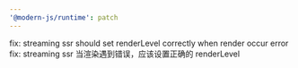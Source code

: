 ```yaml
---
'@modern-js/runtime': patch
---
```


fix: streaming ssr should set renderLevel correctly when render occur error
fix: streaming ssr 当渲染遇到错误，应该设置正确的 renderLevel
